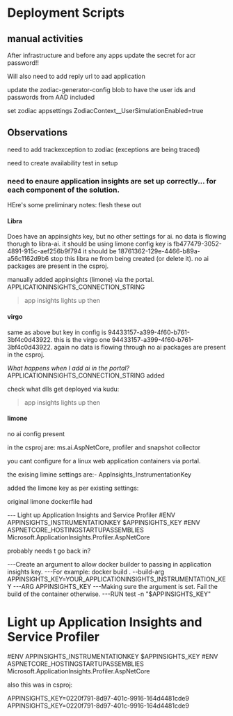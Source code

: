 # Deployment Scripts

## manual activities
After infrastructure and before any apps update the secret for acr password!!

Will also need to add reply url to aad application

update the zodiac-generator-config blob to have the user ids and passwords from AAD included

set zodiac appsettings ZodiacContext__UserSimulationEnabled=true

## Observations



need to add trackexception to zodiac (exceptions are being traced)
 
need to create availability test in setup

### need to enaure application insights are set up correctly... for each component of the solution.

HEre's some preliminary notes: flesh these out

#### Libra

Does have an appinsights key, but no other settings for ai.
no data is flowing thorugh to libra-ai. it should be using limone
config key is fb477479-3052-4891-915c-aef256b9f794 it should be 18761362-129e-4466-b89a-a56c1162d9b6
stop this libra ne from being created (or delete it).
no ai packages are present in the csproj.

manually added appinsights (limone) via the portal. APPLICATIONINSIGHTS_CONNECTION_STRING

> app insights lights up then

#### virgo

same as above but key in config is 94433157-a399-4f60-b761-3bf4c0d43922.  this is the virgo one 94433157-a399-4f60-b761-3bf4c0d43922. again no data is flowing through
no ai packages are present in the csproj.

*What happens when I add ai in the portal?* APPLICATIONINSIGHTS_CONNECTION_STRING added

check what dlls get deployed via kudu:

> app insights lights up then

#### limone

no ai config present

in the csproj are: ms.ai.AspNetCore, profiler and snapshot collector

you cant configure for a linux web application containers via portal.

the exising limine settings are:- AppInsights_InstrumentationKey

added the limone key as per existing settings:  

original limone dockerfile had 

--- Light up Application Insights and Service Profiler
#ENV APPINSIGHTS_INSTRUMENTATIONKEY $APPINSIGHTS_KEY
#ENV ASPNETCORE_HOSTINGSTARTUPASSEMBLIES Microsoft.ApplicationInsights.Profiler.AspNetCore

probably needs t go back in?

---Create an argument to allow docker builder to passing in application insights key.
---For example: docker build . --build-arg APPINSIGHTS_KEY=YOUR_APPLICATIONINSIGHTS_INSTRUMENTATION_KEY
---ARG APPINSIGHTS_KEY
---Making sure the argument is set. Fail the build of the container otherwise.
---RUN test -n "$APPINSIGHTS_KEY"

# Light up Application Insights and Service Profiler
#ENV APPINSIGHTS_INSTRUMENTATIONKEY $APPINSIGHTS_KEY
#ENV ASPNETCORE_HOSTINGSTARTUPASSEMBLIES Microsoft.ApplicationInsights.Profiler.AspNetCore

also this was in csproj:

<DockerfileBuildArguments>APPINSIGHTS_KEY=0220f791-8d97-401c-9916-164d4481cde9</DockerfileBuildArguments>
    <DockerfileRunArguments>APPINSIGHTS_KEY=0220f791-8d97-401c-9916-164d4481cde9</DockerfileRunArguments>













